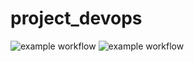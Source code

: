 # project_devops
![example workflow](https://github.com/perringe/project_devops/actions/workflows/action_onmain.yml/badge.svg)
![example workflow](https://github.com/perringe/project_devops/actions/workflows/action_onbranch.yml/badge.svg)